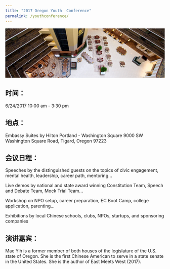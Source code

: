 ```yaml
---
title: "2017 Oregon Youth  Conference"
permalink: /youthconference/
---
```


<p><img src="/assets/images/activities/embassysuite.jpg"></p>

## 时间：
6/24/2017 10:00 am - 3:30 pm

## 地点：
Embassy Suites by Hilton Portland - Washington Square
9000 SW Washington Square Road, Tigard, Oregon 97223

## 会议日程：

Speeches by the distinguished guests on the topics of civic engagement, mental health, leadership, career path, mentoring...

Live demos by national and state award  winning Constitution Team, Speech and Debate Team, Mock Trial Team...

Workshop on NPO setup, career preparation, EC Boot Camp, college application, parenting...

Exhibitions by local Chinese schools, clubs, NPOs, startups, and sponsoring companies  

## 演讲嘉宾：

Mae Yih is a former member of both houses of the legislature of the U.S. state of Oregon. She is the first Chinese American to serve in a state senate in the United States. She is the author of East Meets West (2017).
